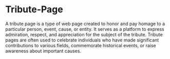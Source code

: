 # Tribute-Page
A tribute page is a type of web page created to honor and pay homage to a particular person, event, cause, or entity. It serves as a platform to express admiration, respect, and appreciation for the subject of the tribute. Tribute pages are often used to celebrate individuals who have made significant contributions to various fields, commemorate historical events, or raise awareness about important causes.
